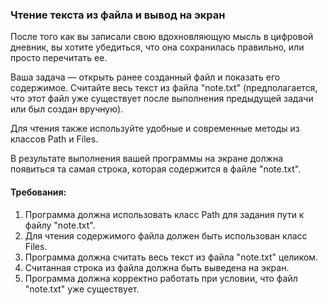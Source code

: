 
### Чтение текста из файла и вывод на экран

После того как вы записали свою вдохновляющую мысль в цифровой дневник, вы хотите убедиться, что она сохранилась правильно, или просто перечитать ее.

Ваша задача — открыть ранее созданный файл и показать его содержимое. Считайте весь текст из файла "note.txt" (предполагается, что этот файл уже существует после выполнения предыдущей задачи или был создан вручную).

Для чтения также используйте удобные и современные методы из классов Path и Files.

В результате выполнения вашей программы на экране должна появиться та самая строка, которая содержится в файле "note.txt".

#### Требования:
1. Программа должна использовать класс Path для задания пути к файлу "note.txt".
2. Для чтения содержимого файла должен быть использован класс Files.
3. Программа должна считать весь текст из файла "note.txt" целиком.
4. Считанная строка из файла должна быть выведена на экран.
5. Программа должна корректно работать при условии, что файл "note.txt" уже существует.